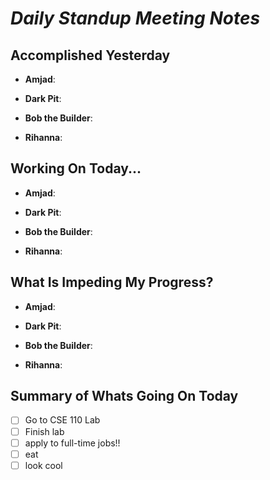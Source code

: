 # *Daily Standup Meeting Notes*

## Accomplished Yesterday

- **Amjad**: 


- **Dark Pit**: 


- **Bob the Builder**:


- **Rihanna**:


## Working On Today...

- **Amjad**: 


- **Dark Pit**: 


- **Bob the Builder**:


- **Rihanna**:

## What Is Impeding My Progress? 

- **Amjad**: 


- **Dark Pit**: 


- **Bob the Builder**:


- **Rihanna**:

## Summary of Whats Going On Today

- [ ] Go to CSE 110 Lab
- [ ] Finish lab
- [ ] apply to full-time jobs!!
- [ ] eat
- [ ] look cool
